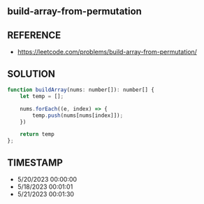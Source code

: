 ## build-array-from-permutation

## REFERENCE

- https://leetcode.com/problems/build-array-from-permutation/

## SOLUTION

``` javascript
function buildArray(nums: number[]): number[] {
    let temp = [];

    nums.forEach((e, index) => {
        temp.push(nums[nums[index]]);
    })

    return temp
};
```


## TIMESTAMP

- 5/20/2023 00:00:00 
- 5/18/2023 00:01:01 
- 5/21/2023 00:01:30 
